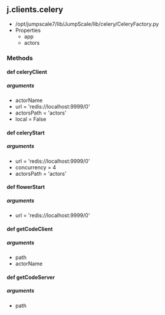 <!-- toc -->
## j.clients.celery

- /opt/jumpscale7/lib/JumpScale/lib/celery/CeleryFactory.py
- Properties
    - app
    - actors

### Methods

#### def celeryClient 

##### arguments

- actorName
- url = 'redis://localhost:9999/0'
- actorsPath = 'actors'
- local = False

#### def celeryStart 

##### arguments

- url = 'redis://localhost:9999/0'
- concurrency = 4
- actorsPath = 'actors'

#### def flowerStart 

##### arguments

- url = 'redis://localhost:9999/0'

#### def getCodeClient 

##### arguments

- path
- actorName

#### def getCodeServer 

##### arguments

- path

